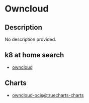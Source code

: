 # Owncloud

## Description

No description provided.

## k8 at home search

- [owncloud](https://nanne.dev/k8s-at-home-search/#/owncloud)

## Charts

- [owncloud-ocis@truecharts-charts](https://charts.truecharts.org/)
